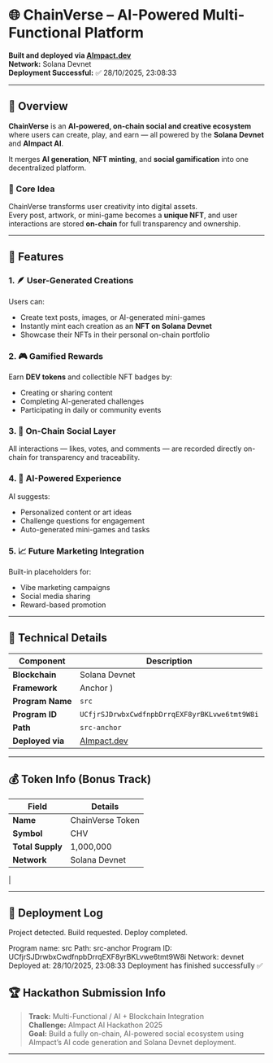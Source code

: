 
# 🌐 ChainVerse – AI-Powered Multi-Functional Platform

**Built and deployed via [AImpact.dev](https://aimpact.dev)**  
**Network:** Solana Devnet  
**Deployment Successful:** ✅ 28/10/2025, 23:08:33  

---

## 🚀 Overview

**ChainVerse** is an **AI-powered, on-chain social and creative ecosystem** where users can create, play, and earn — all powered by the **Solana Devnet** and **AImpact AI**.

It merges **AI generation**, **NFT minting**, and **social gamification** into one decentralized platform.

### 🔹 Core Idea
ChainVerse transforms user creativity into digital assets.  
Every post, artwork, or mini-game becomes a **unique NFT**, and user interactions are stored **on-chain** for full transparency and ownership.

---

## 🧠 Features

### 1. 🪶 User-Generated Creations
Users can:
- Create text posts, images, or AI-generated mini-games  
- Instantly mint each creation as an **NFT on Solana Devnet**  
- Showcase their NFTs in their personal on-chain portfolio  

### 2. 🎮 Gamified Rewards
Earn **DEV tokens** and collectible NFT badges by:
- Creating or sharing content  
- Completing AI-generated challenges  
- Participating in daily or community events  

### 3. 💬 On-Chain Social Layer
All interactions — likes, votes, and comments — are recorded directly on-chain for transparency and traceability.

### 4. 🤖 AI-Powered Experience
AI suggests:
- Personalized content or art ideas  
- Challenge questions for engagement  
- Auto-generated mini-games and tasks  

### 5. 📈 Future Marketing Integration
Built-in placeholders for:
- Vibe marketing campaigns  
- Social media sharing  
- Reward-based promotion  

---

## 🧩 Technical Details

| Component | Description |
|------------|-------------|
| **Blockchain** | Solana Devnet |
| **Framework** | Anchor ) |
| **Program Name** | `src` |
| **Program ID** | `UCfjrSJDrwbxCwdfnpbDrrqEXF8yrBKLvwe6tmt9W8i` |
| **Path** | `src-anchor` |
| **Deployed via** | [AImpact.dev](https://aimpact.dev) |

---

## 💰 Token Info (Bonus Track)

| Field | Details |
|--------|----------|
| **Name** | ChainVerse Token |
| **Symbol** | CHV |
| **Total Supply** | 1,000,000 |
| **Network** | Solana Devnet |
| 


---

## 🧱 Deployment Log


Project detected.
Build requested.
Deploy completed.

Program name: src
Path: src-anchor
Program ID: UCfjrSJDrwbxCwdfnpbDrrqEXF8yrBKLvwe6tmt9W8i
Network: devnet
Deployed at: 28/10/2025, 23:08:33
Deployment has finished successfully ✅


## 🏆 Hackathon Submission Info

> **Track:** Multi-Functional / AI + Blockchain Integration  
> **Challenge:** AImpact AI Hackathon 2025  
> **Goal:** Build a fully on-chain, AI-powered social ecosystem using AImpact’s AI code generation and Solana Devnet deployment.

---


